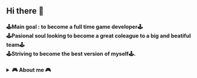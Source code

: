 ## Hi there 👋

#### <p>🕹️Main goal : to become a full time game developer🕹️<br>🕹️Pasional soul looking to become a great coleague to a big and beatiful team🕹️<br>🕹️Striving to become the best version of myself🕹️.</p>
<details>	
  <summary><b>🎮 About me 🎮 </b></summary>
  
* Good problem solving skills
* Coding and debugging.
* Editing source-code.
* Extremely organised with a high level of attention to details
* Profiling and analyzing algorithms.
* Goal-oriented mindset
* Ambitious, hard working, energetic and reliable

*I have the ability to work independently as well as being part of a team*
  
  </details>
